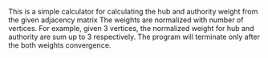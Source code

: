 This is a simple calculator for calculating the hub and authority weight from the given adjacency matrix
The weights are normalized with number of vertices. For example, given 3 vertices, the normalized weight for hub and authority are sum up to 3 respectively.
The program will terminate only after the both weights convergence.
